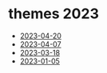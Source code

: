 # themes 2023

- [2023-04-20](2023-04-20.md)
- [2023-04-07](2023-04-07.md)
- [2023-03-18](2023-03-18.md)
- [2023-01-05](2023-01-05.md)
